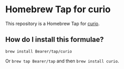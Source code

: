 # Homebrew Tap for curio

This repository is a Homebrew Tap for [curio](https://github.com/Bearer/curio).

## How do I install this formulae?

`brew install Bearer/tap/curio`

Or `brew tap Bearer/tap` and then `brew install curio`.
